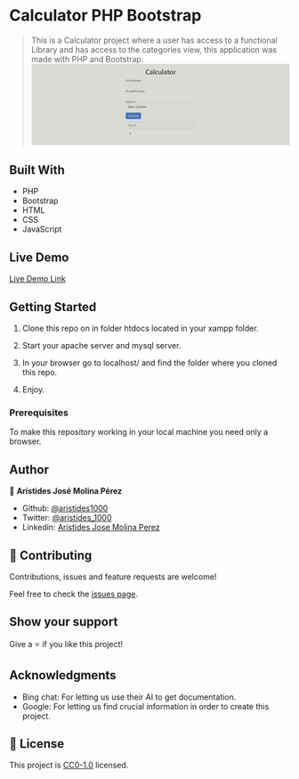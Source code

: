 # Calculator PHP Bootstrap

> This is a Calculator project where a user has access to a functional Library and has access to the categories view, this application was made with PHP and Bootstrap.
![screenshot](./Screenshot_1.png)

## Built With

- PHP
- Bootstrap
- HTML
- CSS
- JavaScript

## Live Demo

[Live Demo Link](https://suspicious-einstein-3746cf.netlify.app/)

## Getting Started
1. Clone this repo on in folder htdocs located in your xampp folder.

2. Start your apache server and mysql server.

3. In your browser go to localhost/ and find the folder where you cloned this repo.

4. Enjoy.

### Prerequisites
To make this repository working in your local machine you need only a browser.

## Author

👤 **Arístides José Molina Pérez**

- Github: [@aristides1000](https://github.com/aristides1000)
- Twitter: [@aristides_1000](https://twitter.com/aristides_1000)
- Linkedin: [Aristides Jose Molina Perez](https://www.linkedin.com/in/aristides-molina/)

## 🤝 Contributing

Contributions, issues and feature requests are welcome!

Feel free to check the [issues page](https://github.com/aristides1000/calculator-PHP-Bootstrap/issues).


## Show your support

Give a ⭐️ if you like this project!

## Acknowledgments

- Bing chat: For letting us use their AI to get documentation.
- Google: For letting us find crucial information in order to create this project.

## 📝 License

This project is [CC0-1.0](LICENSE) licensed.
